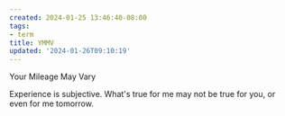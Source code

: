 ```yaml
---
created: 2024-01-25 13:46:40-08:00
tags:
- term
title: YMMV
updated: '2024-01-26T09:10:19'
---
```


Your Mileage May Vary

Experience is subjective. What's true for me may not be true for you, or even for me tomorrow.